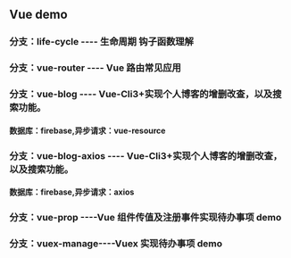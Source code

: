 ## Vue demo

### 分支：life-cycle ---- 生命周期 钩子函数理解

### 分支：vue-router ---- Vue 路由常见应用

### 分支：vue-blog ---- Vue-Cli3+实现个人博客的增删改查，以及搜索功能。

#### 数据库：firebase,异步请求：vue-resource

### 分支：vue-blog-axios ---- Vue-Cli3+实现个人博客的增删改查，以及搜索功能。

#### 数据库：firebase,异步请求：axios

### 分支：vue-prop ----Vue 组件传值及注册事件实现待办事项 demo

### 分支：vuex-manage----Vuex 实现待办事项 demo
